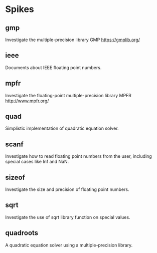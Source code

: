 Spikes
======

## gmp

Investigate the multiple-precision library GMP https://gmplib.org/

## ieee

Documents about IEEE floating point numbers.

## mpfr

Investigate the floating-point multiple-precision library MPFR
http://www.mpfr.org/

## quad

Simplistic implementation of quadratic equation solver.

## scanf

Investigate how to read floating point numbers from the user, including special
cases like Inf and NaN.

## sizeof

Investigate the size and precision of floating point numbers.

## sqrt

Investigate the use of sqrt library function on special values.

## quadroots

A quadratic equation solver using a multiple-precision library.
